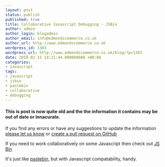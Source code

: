 ```yaml
---
layout: post
status: publish
published: true
title: Collaborative Javascript Debugging - JSBin
author: admin
author_login: blogadmin
author_email: info@edmondscommerce.co.uk
author_url: http://www.edmondscommerce.co.uk
wordpress_id: 1383
wordpress_url: http://www.edmondscommerce.co.uk/blog/?p=1383
date: 2010-02-15 14:21:44.000000000 +00:00
categories:
- javascript
tags:
- javascript
- jsbin
- pastebin
- collaborative
- debugging
---
```

<div class="oldpost"><h4>This is post is now quite old and the the information it contains may be out of date or innacurate.</h4>
<p>
If you find any errors or have any suggestions to update the information <a href="http://edmondscommerce.github.io/contact-us/index.html">please let us know</a>
or <a href="https://github.com/edmondscommerce/edmondscommerce.github.io">create a pull request on GitHub</a>
</p>
</div>
If you need to work collaboratively on some Javascript then check out <a href="http://jsbin.com">JS Bin</a>

It's just like <a href="http://pastebin.com/">pastebin</a>, but with Javascript compatability, handy.
